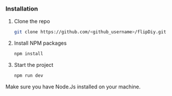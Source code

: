 ### Installation

1. Clone the repo
   ```sh
   git clone https://github.com/<github_username>/flipDiy.git
   ```
2. Install NPM packages
   ```sh
   npm install
   ```
3. Start the project
   ```js
   npm run dev
   ```


Make sure you have Node.Js installed on your machine. 
